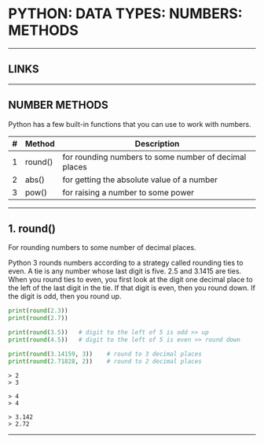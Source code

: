 # PYTHON: DATA TYPES: NUMBERS: METHODS


---


## LINKS

[](https://realpython.com/python-numbers/)


---


## NUMBER METHODS

Python has a few built-in functions that you can use to work with numbers.

| # | Method  | Description                                           |
|---|---------|-------------------------------------------------------|
| 1 | round() | for rounding numbers to some number of decimal places |
| 2 | abs()   | for getting the absolute value of a number            |
| 3 | pow()   | for raising a number to some power                    |


---


## 1. round()

For rounding numbers to some number of decimal places.

Python 3 rounds numbers according to a strategy called rounding ties to even. A tie is any number whose last digit is five. 2.5 and 3.1415 are ties.
When you round ties to even, you first look at the digit one decimal place to the left of the last digit in the tie. If that digit is even, then you round down. If the digit is odd, then you round up.

```python
print(round(2.3))
print(round(2.7))

print(round(3.5))   # digit to the left of 5 is odd >> up
print(round(4.5))   # digit to the left of 5 is even >> round down

print(round(3.14159, 3))    # round to 3 decimal places
print(round(2.71828, 2))    # round to 2 decimal places
```
```
> 2
> 3

> 4
> 4

> 3.142
> 2.72
```

---


